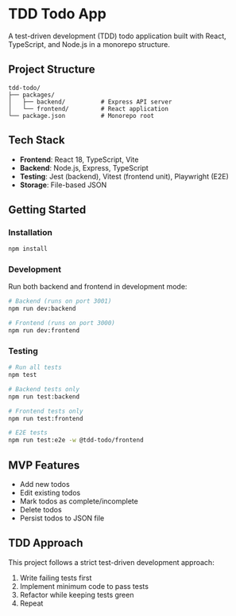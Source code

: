 # TDD Todo App

A test-driven development (TDD) todo application built with React, TypeScript, and Node.js in a monorepo structure.

## Project Structure

```
tdd-todo/
├── packages/
│   ├── backend/          # Express API server
│   └── frontend/         # React application
└── package.json          # Monorepo root
```

## Tech Stack

- **Frontend**: React 18, TypeScript, Vite
- **Backend**: Node.js, Express, TypeScript
- **Testing**: Jest (backend), Vitest (frontend unit), Playwright (E2E)
- **Storage**: File-based JSON

## Getting Started

### Installation

```bash
npm install
```

### Development

Run both backend and frontend in development mode:

```bash
# Backend (runs on port 3001)
npm run dev:backend

# Frontend (runs on port 3000)
npm run dev:frontend
```

### Testing

```bash
# Run all tests
npm test

# Backend tests only
npm run test:backend

# Frontend tests only
npm run test:frontend

# E2E tests
npm run test:e2e -w @tdd-todo/frontend
```

## MVP Features

- Add new todos
- Edit existing todos
- Mark todos as complete/incomplete
- Delete todos
- Persist todos to JSON file

## TDD Approach

This project follows a strict test-driven development approach:
1. Write failing tests first
2. Implement minimum code to pass tests
3. Refactor while keeping tests green
4. Repeat
